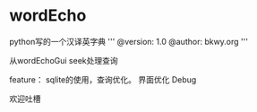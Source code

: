wordEcho
========

python写的一个汉译英字典
'''
@version: 1.0
@author: bkwy.org
'''

从wordEchoGui
seek处理查询

feature：
sqlite的使用，查询优化。
界面优化
Debug

欢迎吐槽
